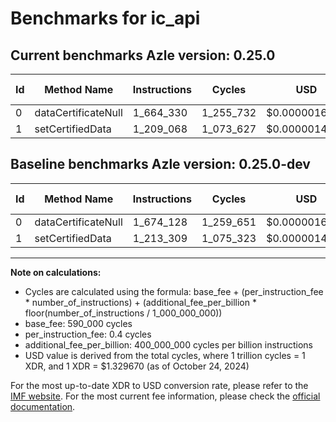 # Benchmarks for ic_api

## Current benchmarks Azle version: 0.25.0

| Id  | Method Name         | Instructions | Cycles    | USD           | USD/Million Calls | Change                            |
| --- | ------------------- | ------------ | --------- | ------------- | ----------------- | --------------------------------- |
| 0   | dataCertificateNull | 1_664_330    | 1_255_732 | $0.0000016697 | $1.66             | <font color="green">-9_798</font> |
| 1   | setCertifiedData    | 1_209_068    | 1_073_627 | $0.0000014276 | $1.42             | <font color="green">-4_241</font> |

## Baseline benchmarks Azle version: 0.25.0-dev

| Id  | Method Name         | Instructions | Cycles    | USD           | USD/Million Calls |
| --- | ------------------- | ------------ | --------- | ------------- | ----------------- |
| 0   | dataCertificateNull | 1_674_128    | 1_259_651 | $0.0000016749 | $1.67             |
| 1   | setCertifiedData    | 1_213_309    | 1_075_323 | $0.0000014298 | $1.42             |

---

**Note on calculations:**

- Cycles are calculated using the formula: base_fee + (per_instruction_fee \* number_of_instructions) + (additional_fee_per_billion \* floor(number_of_instructions / 1_000_000_000))
- base_fee: 590_000 cycles
- per_instruction_fee: 0.4 cycles
- additional_fee_per_billion: 400_000_000 cycles per billion instructions
- USD value is derived from the total cycles, where 1 trillion cycles = 1 XDR, and 1 XDR = $1.329670 (as of October 24, 2024)

For the most up-to-date XDR to USD conversion rate, please refer to the [IMF website](https://www.imf.org/external/np/fin/data/rms_sdrv.aspx).
For the most current fee information, please check the [official documentation](https://internetcomputer.org/docs/current/developer-docs/gas-cost#execution).
